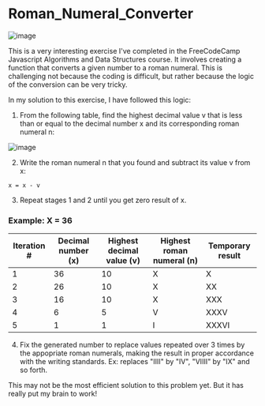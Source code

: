 # Roman_Numeral_Converter

![image](https://user-images.githubusercontent.com/79663457/134006691-59181b2a-c551-4770-845a-37adde06f7bf.png)

This is a very interesting exercise I've completed in the FreeCodeCamp Javascript Algorithms and Data Structures course. It involves creating a function that converts a given number to a roman numeral. This is challenging not because the coding is difficult, but rather because the logic of the conversion can be very tricky. 

In my solution to this exercise, I have followed this logic:

  1. From the following table, find the highest decimal value v that is less than or equal to the decimal number x
  and its corresponding roman numeral n:

  ![image](https://user-images.githubusercontent.com/79663457/134008339-c1b6607c-9463-4940-bdc9-3c7c65a09870.png)

  2. Write the roman numeral n that you found and subtract its value v from x:
  
    x = x - v

  3. Repeat stages 1 and 2 until you get zero result of x.
  
  ### Example: X = 36

| Iteration #  | Decimal number (x) | Highest decimal value (v)	|  Highest roman numeral (n)	| Temporary result |
| ------------- | ------------- | ------------- | ------------- | ------------- |
| 1	| 36	| 10	| X	| X |
| 2	| 26	| 10	| X	| XX |
| 3	| 16	| 10	| X	| XXX |
| 4	| 6	|  5	| V	| XXXV |
| 5	| 1	|  1	| I	| XXXVI |
   

  4. Fix the generated number to replace values repeated over 3 times by the appopriate roman numerals, making the result in proper accordance with the writing standards. Ex:      replaces "IIII" by "IV", "VIIII" by "IX" and so forth. 


This may not be the most efficient solution to this problem yet. But it has really put my brain to work!
